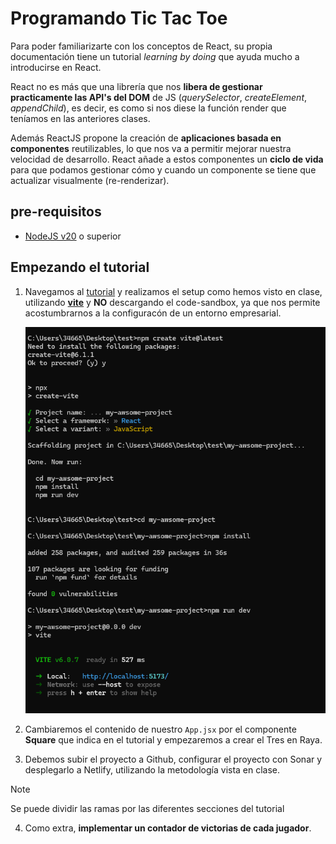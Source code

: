 # Programando Tic Tac Toe

Para poder familiarizarte con los conceptos de React, su propia documentación tiene un tutorial _learning by doing_ que ayuda mucho a introducirse en React.

React no es más que una librería que nos **libera de gestionar practicamente las API's del DOM** de JS (_querySelector_, _createElement_, _appendChild_), es decir, es como si nos diese la función render que teníamos en las anteriores clases.

Además ReactJS propone la creación de **aplicaciones basada en componentes** reutilizables, lo que nos va a permitir mejorar nuestra velocidad de desarrollo. React añade a estos componentes un **ciclo de vida** para que podamos gestionar cómo y cuando un componente se tiene que actualizar visualmente (re-renderizar).

## pre-requisitos

- [NodeJS v20](https://nodejs.org/en) o superior

## Empezando el tutorial

1. Navegamos al [tutorial](https://18.react.dev/learn/tutorial-tic-tac-toe) y realizamos el setup como hemos visto en clase, utilizando [**vite**](https://vite.dev/guide/) y **NO** descargando el code-sandbox, ya que nos permite acostumbrarnos a la configuracón de un entorno empresarial.

   ![Creación de App React](../imgs/vite-react-creation.png)

2. Cambiaremos el contenido de nuestro `App.jsx` por el componente **Square** que indica en el tutorial y empezaremos a crear el Tres en Raya.

3. Debemos subir el proyecto a Github, configurar el proyecto con Sonar y desplegarlo a Netlify, utilizando la metodología vista en clase.

> [!NOTE]
> Se puede dividir las ramas por las diferentes secciones del tutorial

4. Como extra, **implementar un contador de victorias de cada jugador**.
